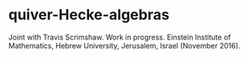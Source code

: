# quiver-Hecke-algebras
Joint with Travis Scrimshaw. Work in progress. Einstein Institute of Mathematics, Hebrew University, Jerusalem, Israel (November 2016).
